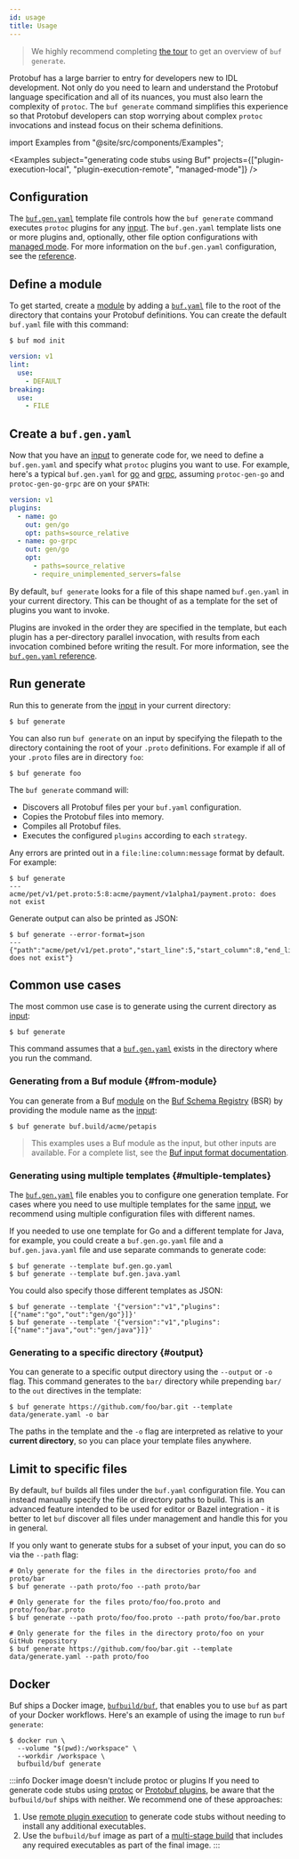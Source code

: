 ```yaml
---
id: usage
title: Usage
---
```


> We highly recommend completing [the tour](../tour/generate-code.md) to get an overview of `buf generate`.

Protobuf has a large barrier to entry for developers new to IDL development. Not only do you need to
learn and understand the Protobuf language specification and all of its nuances, you must also learn
the complexity of `protoc`. The `buf generate` command simplifies this experience so that Protobuf
developers can stop worrying about complex `protoc` invocations and instead focus on their schema
definitions.

import Examples from "@site/src/components/Examples";

<Examples subject="generating code stubs using Buf" projects={["plugin-execution-local", "plugin-execution-remote", "managed-mode"]} />

## Configuration

The [`buf.gen.yaml`](../configuration/v1/buf-gen-yaml.md) template file controls how the `buf generate` command
executes `protoc` plugins for any [input](../reference/inputs.md). The `buf.gen.yaml` template lists one or more
plugins and, optionally, other file option configurations with [managed mode](managed-mode.md). For more information
on the `buf.gen.yaml` configuration, see the [reference](../configuration/v1/buf-gen-yaml.md).

## Define a module

To get started, create a [module](../bsr/overview.md#modules) by adding a
[`buf.yaml`](../configuration/v1/buf-yaml.md) file to the root of the directory that contains your
Protobuf definitions. You can create the default `buf.yaml` file with this command:

```terminal
$ buf mod init
```

```yaml title="buf.yaml"
version: v1
lint:
  use:
    - DEFAULT
breaking:
  use:
    - FILE
```

## Create a `buf.gen.yaml`

Now that you have an [input](../reference/inputs.md) to generate code for, we need to define a
`buf.gen.yaml` and specify what `protoc` plugins you want to use. For example, here's a typical `buf.gen.yaml`
for [go](https://github.com/protocolbuffers/protobuf-go) and [grpc](https://github.com/grpc/grpc-go/), assuming
`protoc-gen-go` and `protoc-gen-go-grpc` are on your `$PATH`:

```yaml title="buf.gen.yaml"
version: v1
plugins:
  - name: go
    out: gen/go
    opt: paths=source_relative
  - name: go-grpc
    out: gen/go
    opt:
      - paths=source_relative
      - require_unimplemented_servers=false
```

By default, `buf generate` looks for a file of this shape named `buf.gen.yaml` in your current directory. This
can be thought of as a template for the set of plugins you want to invoke.

Plugins are invoked in the order they are specified in the template, but each plugin has a per-directory parallel
invocation, with results from each invocation combined before writing the result. For more information,
see the [`buf.gen.yaml` reference](../configuration/v1/buf-gen-yaml.md).

## Run generate

Run this to generate from the [input](../reference/inputs.md) in your current directory:

```terminal
$ buf generate
```

You can also run `buf generate` on an input by specifying the filepath to the
directory containing the root of your `.proto` definitions. For example if all of
your `.proto` files are in directory `foo`:

```terminal
$ buf generate foo
```

The `buf generate` command will:

  - Discovers all Protobuf files per your `buf.yaml` configuration.
  - Copies the Protobuf files into memory.
  - Compiles all Protobuf files.
  - Executes the configured `plugins` according to each `strategy`.

Any errors are printed out in a `file:line:column:message` format by default.
For example:

```terminal
$ buf generate
---
acme/pet/v1/pet.proto:5:8:acme/payment/v1alpha1/payment.proto: does not exist
```

Generate output can also be printed as JSON:

```terminal
$ buf generate --error-format=json
---
{"path":"acme/pet/v1/pet.proto","start_line":5,"start_column":8,"end_line":5,"end_column":8,"type":"COMPILE","message":"acme/payment/v1alpha1/payment.proto: does not exist"}
```

## Common use cases

The most common use case is to generate using the current directory as
[input](../reference/inputs.md):

```terminal
$ buf generate
```

This command assumes that a [`buf.gen.yaml`](../configuration/v1/buf-gen-yaml.md) exists in the
directory where you run the command.

### Generating from a Buf module {#from-module}

You can generate from a Buf [module](../bsr/overview.md#modules) on the [Buf Schema
Registry](../bsr/introduction.md) (BSR) by providing the module name as the
[input](../reference/inputs.md):

```terminal
$ buf generate buf.build/acme/petapis
```

> This examples uses a Buf module as the input, but other inputs are available. For a complete list,
> see the [Buf input format documentation](../reference/inputs.md#source-formats).

### Generating using multiple templates {#multiple-templates}

The [`buf.gen.yaml`](../configuration/v1/buf-gen-yaml.md) file enables you to configure one
generation template. For cases where you need to use multiple templates for the same
[input](../reference/inputs.md), we recommend using multiple configuration files with different
names.

If you needed to use one template for Go and a different template for Java, for example, you could
create a `buf.gen.go.yaml` file and a `buf.gen.java.yaml` file and use separate commands to generate
code:

```terminal
$ buf generate --template buf.gen.go.yaml
$ buf generate --template buf.gen.java.yaml
```

You could also specify those different templates as JSON:

```terminal
$ buf generate --template '{"version":"v1","plugins":[{"name":"go","out":"gen/go"}]}'
$ buf generate --template '{"version":"v1","plugins":[{"name":"java","out":"gen/java"}]}'
```

### Generating to a specific directory {#output}

You can generate to a specific output directory using the `--output` or `-o` flag. This command
generates to the `bar/` directory while prepending `bar/` to the `out` directives in the template:

```terminal
$ buf generate https://github.com/foo/bar.git --template data/generate.yaml -o bar
```

The paths in the template and the `-o` flag are interpreted as relative to your
**current directory**, so you can place your template files anywhere.

## Limit to specific files

By default, `buf` builds all files under the `buf.yaml` configuration file. You can instead manually specify
the file or directory paths to build. This is an advanced feature intended to be used for editor or Bazel
integration - it is better to let `buf` discover all files under management and handle this for you in general.

If you only want to generate stubs for a subset of your input, you can do so via the `--path` flag:

```terminal
# Only generate for the files in the directories proto/foo and proto/bar
$ buf generate --path proto/foo --path proto/bar

# Only generate for the files proto/foo/foo.proto and proto/foo/bar.proto
$ buf generate --path proto/foo/foo.proto --path proto/foo/bar.proto

# Only generate for the files in the directory proto/foo on your GitHub repository
$ buf generate https://github.com/foo/bar.git --template data/generate.yaml --path proto/foo
```

## Docker

Buf ships a Docker image, [`bufbuild/buf`][image], that enables you to use `buf` as part of your Docker workflows. Here's an example of using the image to run `buf generate`:

```terminal
$ docker run \
  --volume "$(pwd):/workspace" \
  --workdir /workspace \
  bufbuild/buf generate
```

:::info Docker image doesn't include protoc or plugins
If you need to generate code stubs using [protoc] or [Protobuf plugins](../reference/images.md#plugins), be aware that the `bufbuild/buf` ships with neither. We recommend one of these approaches:

1. Use [remote plugin execution](../bsr/remote-generation/hosted-plugins.md) to generate code stubs without needing to install any additional executables.
1. Use the `bufbuild/buf` image as part of a [multi-stage build][multi-stage] that includes any required executables as part of the final image.
:::

[image]: https://hub.docker.com/r/bufbuild/buf
[multi-stage]: https://docs.docker.com/develop/develop-images/multistage-build/
[protoc]: https://
